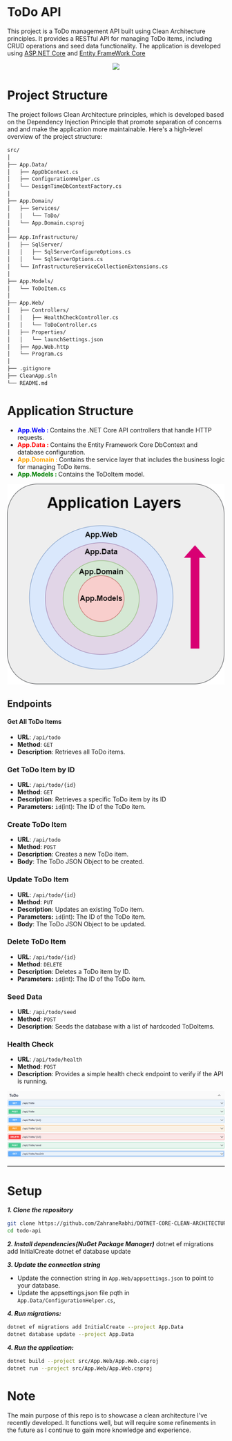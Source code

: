 # ToDo API

This project is a ToDo management API built using Clean Architecture principles. It provides a RESTful API for managing ToDo items, including CRUD operations and seed data functionality. The application is developed using [ASP.NET Core](https://dotnet.microsoft.com/en-us/apps/aspnet) and [Entity FrameWork Core](https://learn.microsoft.com/en-us/aspnet/entity-framework)

<p align="center">
<img src="https://github.com/dotnet/brand/blob/main/logo/dotnet-logo.png?raw=true"
width="200" />
</p>

# Project Structure
The project follows Clean Architecture principles, which is developed based on the Dependency Injection Principle that promote separation of concerns and and make the application more maintainable. Here's a high-level overview of the project structure:

```Bash
src/
│
├── App.Data/ 
│   ├── AppDbContext.cs
│   ├── ConfigurationHelper.cs
│   └── DesignTimeDbContextFactory.cs
│
├── App.Domain/
│   ├── Services/
│   │   └── ToDo/
│   └── App.Domain.csproj
│
├── App.Infrastructure/
│   ├── SqlServer/
│   │   ├── SqlServerConfigureOptions.cs
│   │   └── SqlServerOptions.cs
│   └── InfrastructureServiceCollectionExtensions.cs
│
├── App.Models/
│   └── ToDoItem.cs
│
├── App.Web/
│   ├── Controllers/
│   │   ├── HealthCheckController.cs
│   │   └── ToDoController.cs
│   ├── Properties/
│   │   └── launchSettings.json
│   ├── App.Web.http
│   └── Program.cs
│
├── .gitignore
├── CleanApp.sln
└── README.md
```

# Application Structure
- **<font color='blue'> App.Web : </font>** Contains the .NET Core API controllers that handle HTTP requests.
- **<font color='red'>App.Data : </font>** Contains the Entity Framework Core DbContext and database configuration.
- **<font color='orange'>App.Domain : </font>** Contains the service layer that includes the business logic for managing ToDo items.
- **<font color='green'>App.Models : </font>** Contains the ToDoItem model. 

<p align="center">
<img src="docs/ApplicationLayers.png" />
</p>

## Endpoints

#### Get All ToDo Items

- **URL**: `/api/todo`
- **Method**: `GET`
- **Description**: Retrieves all ToDo items.

### Get ToDo Item by ID

- **URL**: `/api/todo/{id}`
- **Method**: `GET`
- **Description**: Retrieves a specific ToDo item by its ID
- **Parameters:** `id`(int): The ID of the ToDo item.

### Create ToDo Item

- **URL**: `/api/todo`
- **Method**: `POST`
- **Description**: Creates a new ToDo item.
- **Body**: The ToDo JSON Object to be created.
  
### Update ToDo Item

- **URL**: `/api/todo/{id}`
- **Method**: `PUT`
- **Description**: Updates an existing ToDo item.
- **Parameters:** `id`(int): The ID of the ToDo item.
- **Body**: The ToDo JSON Object to be updated.

### Delete ToDo Item

- **URL**: `/api/todo/{id}`
- **Method**: `DELETE`
- **Description**: Deletes a ToDo item by ID.
- **Parameters:** `id`(int): The ID of the ToDo item.


### Seed Data

- **URL**: `/api/todo/seed`
- **Method**: `POST`
- **Description**: Seeds the database with a list of hardcoded ToDoItems.

### Health Check
- **URL**: `/api/todo/health`
- **Method**: `POST`
- **Description**: Provides a simple health check endpoint to verify if the API is running.

![Swagger Endpoints](docs/SwaggerEndPoints.png)

--- 

# Setup
***1. Clone the repository*** 
```bash
git clone https://github.com/ZahraneRabhi/DOTNET-CORE-CLEAN-ARCHITECTURE.git
cd todo-api
```

***2. Install dependencies(NuGet Package Manager)*** 
dotnet ef migrations add InitialCreate
dotnet ef database update

***3. Update the connection string*** 

- Update the connection string in ```App.Web/appsettings.json``` to point to your database.
-  Update the appsettings.json file pqth in ```App.Data/ConfigurationHelper.cs```,

***4. Run migrations:*** 
```bash
dotnet ef migrations add InitialCreate --project App.Data
dotnet database update --project App.Data
```
***4. Run the application:*** 
```bash
dotnet build --project src/App.Web/App.Web.csproj
dotnet run --project src/App.Web/App.Web.csproj
```

# Note
The main purpose of this repo is to showcase a clean architecture I've recently developed. It functions well, but will require some refinements in the future as I continue to gain more knowledge and experience.